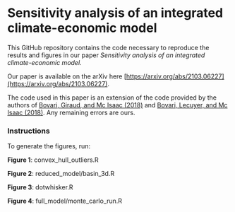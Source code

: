 # Sensitivity analysis of an integrated climate-economic model

This GitHub repository contains the code necessary to reproduce the results and figures in our paper *Sensitivity analysis of an integrated climate-economic model*.

Our paper is available on the arXiv here [https://arxiv.org/abs/2103.06227](https://arxiv.org/abs/2103.06227). 

The code used in this paper is an extension of the code provided by the authors of [ Bovari, Giraud, and Mc Isaac (2018)](https://doi.org/10.1016/j.ecolecon.2018.01.034) and [Bovari, Lecuyer, and Mc Isaac (2018)](https://doi.org/10.1016/j.inteco.2018.02.002). Any remaining errors are ours.

### Instructions

To generate the figures, run:

**Figure 1**: convex_hull_outliers.R

**Figure 2**: reduced_model/basin_3d.R

**Figure 3**: dotwhisker.R

**Figure 4**: full_model/monte_carlo_run.R

